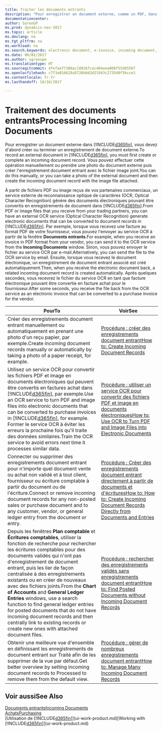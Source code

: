 ```yaml
---
title: Traiter les documents entrants
description: "Pour enregistrer un document externe, comme un PDF, dans Dynamics NAV, vous devez d'abord créer ou terminer un enregistrement de document externe."
documentationcenter: 
author: SorenGP
ms.prod: dynamics-nav-2017
ms.topic: article
ms.devlang: na
ms.tgt_pltfrm: na
ms.workload: na
ms.search.keywords: electronic document, e-invoice, incoming document, OCR, ecommerce, document exchange, import invoice
ms.date: 06/02/2017
ms.author: sgroespe
ms.translationtype: HT
ms.sourcegitcommit: 4fefaef7380ac10836fcac404eea006f55d8556f
ms.openlocfilehash: c7f3a016628a5726b6d2d21943c2735d0f3bcce1
ms.contentlocale: fr-fr
ms.lasthandoff: 10/16/2017

---
```

# <a name="processing-incoming-documents"></a><span data-ttu-id="96c95-103">Traitement des documents entrants</span><span class="sxs-lookup"><span data-stu-id="96c95-103">Processing Incoming Documents</span></span>
<span data-ttu-id="96c95-104">Pour enregistrer un document externe dans [!INCLUDE[d365fin](includes/d365fin_md.md)], vous devez d'abord créer ou terminer un enregistrement de document externe.</span><span class="sxs-lookup"><span data-stu-id="96c95-104">To record an external document in [!INCLUDE[d365fin](includes/d365fin_md.md)], you must first create or complete an incoming document record.</span></span> <span data-ttu-id="96c95-105">Vous pouvez effectuer cette opération manuellement ou prendre une photo du document externe puis créer l'enregistrement document entrant avec le fichier image joint.</span><span class="sxs-lookup"><span data-stu-id="96c95-105">You can do this manually, or you can take a photo of the external document and then create the incoming document record with the image file attached.</span></span>

<span data-ttu-id="96c95-106">À partir de fichiers PDF ou image reçus de vos partenaires commerciaux, un service externe de reconnaissance optique de caractères (OCR, Optical Character Recognition) génère des documents électroniques pouvant être convertis en enregistrements de document dans [!INCLUDE[d365fin](includes/d365fin_md.md)].</span><span class="sxs-lookup"><span data-stu-id="96c95-106">From PDF or image files that you receive from your trading partners, you can have an external OCR service (Optical Character Recognition) generate electronic documents that can be converted to document records in [!INCLUDE[d365fin](includes/d365fin_md.md)].</span></span> <span data-ttu-id="96c95-107">Par exemple, lorsque vous recevez une facture au format PDF de votre fournisseur, vous pouvez l'envoyer au service OCR à partir de la fenêtre **Documents entrants**.</span><span class="sxs-lookup"><span data-stu-id="96c95-107">For example, when you receive an invoice in PDF format from your vendor, you can send it to the OCR service from the **Incoming Documents** window.</span></span> <span data-ttu-id="96c95-108">Sinon, vous pouvez envoyer le fichier au service OCR par e-mail.</span><span class="sxs-lookup"><span data-stu-id="96c95-108">Alternatively, you can send the file to the OCR service by email.</span></span> <span data-ttu-id="96c95-109">Ensuite, lorsque vous recevez le document électronique, un enregistrement de document entrant associé est créé automatiquement.</span><span class="sxs-lookup"><span data-stu-id="96c95-109">Then, when you receive the electronic document back, a related incoming document record is created automatically.</span></span> <span data-ttu-id="96c95-110">Après quelques secondes, vous recevrez le fichier du service OCR en tant que facture électronique pouvant être convertie en facture achat pour le fournisseur.</span><span class="sxs-lookup"><span data-stu-id="96c95-110">After some seconds, you receive the file back from the OCR service as an electronic invoice that can be converted to a purchase invoice for the vendor.</span></span>

| <span data-ttu-id="96c95-111">Pour</span><span class="sxs-lookup"><span data-stu-id="96c95-111">To</span></span> | <span data-ttu-id="96c95-112">Voir</span><span class="sxs-lookup"><span data-stu-id="96c95-112">See</span></span> |
| --- | --- |
| <span data-ttu-id="96c95-113">Créer des enregistrements document entrant manuellement ou automatiquement en prenant une photo d'un reçu papier, par exemple.</span><span class="sxs-lookup"><span data-stu-id="96c95-113">Create incoming document records manually or automatically by taking a photo of a paper receipt, for example.</span></span> |[<span data-ttu-id="96c95-114">Procédure : créer des enregistrements document entrant</span><span class="sxs-lookup"><span data-stu-id="96c95-114">How to: Create Incoming Document Records</span></span>](across-how-create-income-document-records.md) |
| <span data-ttu-id="96c95-115">Utilisez un service OCR pour convertir les fichiers PDF et image en documents électroniques qui peuvent être convertis en factures achat dans [!INCLUDE[d365fin](includes/d365fin_md.md)], par exemple.</span><span class="sxs-lookup"><span data-stu-id="96c95-115">Use an OCR service to turn PDF and image files into electronic documents that can be converted to purchase invoices in [!INCLUDE[d365fin](includes/d365fin_md.md)], for example.</span></span> <span data-ttu-id="96c95-116">Former le service OCR à éviter les erreurs la prochaine fois qu'il traite des données similaires.</span><span class="sxs-lookup"><span data-stu-id="96c95-116">Train the OCR service to avoid errors next time it processes similar data.</span></span> |[<span data-ttu-id="96c95-117">Procédure : utiliser un service OCR pour convertir des fichiers PDF et image en documents électroniques</span><span class="sxs-lookup"><span data-stu-id="96c95-117">How to: Use OCR to Turn PDF and Image Files into Electronic Documents</span></span>](across-how-use-ocr-pdf-images-files.md) |
| <span data-ttu-id="96c95-118">Connecter ou supprimer des enregistrements document entrant pour n'importe quel document vente ou achat non validé et à tout client, fournisseur ou écriture comptable à partir du document ou de l'écriture.</span><span class="sxs-lookup"><span data-stu-id="96c95-118">Connect or remove incoming document records for any non-posted sales or purchase document and to any customer, vendor, or general ledger entry from the document or entry.</span></span> |[<span data-ttu-id="96c95-119">Procédure : Créer des enregistrements document entrant directement à partir de documents et d'écritures</span><span class="sxs-lookup"><span data-stu-id="96c95-119">How to: How to: Create Incoming Document Records Directly from Documents and Entries</span></span>](across-how-connect-disconnect-income-document-records.md) |
| <span data-ttu-id="96c95-120">Depuis les fenêtres **Plan comptable** et **Écritures comptables**, utiliser la fonction de recherche pour rechercher les écritures comptables pour des documents validés qui n'ont pas d'enregistrement de document entrant, puis les lier de façon centralisée à des enregistrements existants ou en créer de nouveaux avec des fichiers joints.</span><span class="sxs-lookup"><span data-stu-id="96c95-120">From the **Chart of Accounts** and **General Ledger Entries** windows, use a search function to find general ledger entries for posted documents that do not have incoming document records and then centrally link to existing records or create new ones with attached document files.</span></span> |[<span data-ttu-id="96c95-121">Procédure : rechercher des enregistrements validés sans enregistrements document entrant</span><span class="sxs-lookup"><span data-stu-id="96c95-121">How to: Find Posted Documents without Incoming Document Records</span></span>](across-how-find-posted-documents-without-income-document-records.md) |
| <span data-ttu-id="96c95-122">Obtenir une meilleure vue d'ensemble en définissant les enregistrements de document entrant sur Traité afin de les supprimer de la vue par défaut.</span><span class="sxs-lookup"><span data-stu-id="96c95-122">Get better overview by setting incoming document records to Processed to remove them from the default view.</span></span> |[<span data-ttu-id="96c95-123">Procédure : gérer de nombreux enregistrements document entrant</span><span class="sxs-lookup"><span data-stu-id="96c95-123">How to: Manage Many Incoming Document Records</span></span>](across-how-manage-many-income-document-records.md) |

## <a name="see-also"></a><span data-ttu-id="96c95-124">Voir aussi</span><span class="sxs-lookup"><span data-stu-id="96c95-124">See Also</span></span>
[<span data-ttu-id="96c95-125">Documents entrants</span><span class="sxs-lookup"><span data-stu-id="96c95-125">Incoming Documents</span></span>](across-income-documents.md)  
[<span data-ttu-id="96c95-126">Achats</span><span class="sxs-lookup"><span data-stu-id="96c95-126">Purchasing</span></span>](purchasing-manage-purchasing.md)  
<span data-ttu-id="96c95-127">[Utilisation de [!INCLUDE[d365fin](includes/d365fin_md.md)]](ui-work-product.md)</span><span class="sxs-lookup"><span data-stu-id="96c95-127">[Working with [!INCLUDE[d365fin](includes/d365fin_md.md)]](ui-work-product.md)</span></span>


